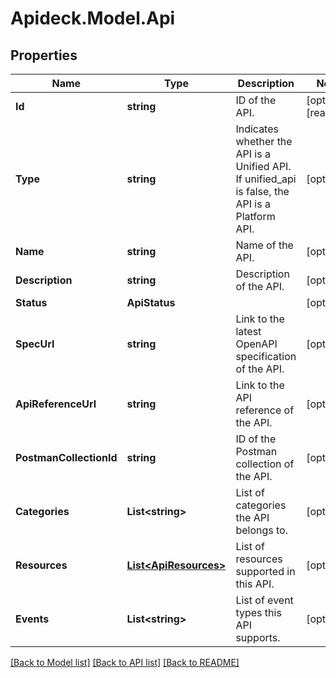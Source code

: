 # Apideck.Model.Api

## Properties

Name | Type | Description | Notes
------------ | ------------- | ------------- | -------------
**Id** | **string** | ID of the API. | [optional] [readonly] 
**Type** | **string** | Indicates whether the API is a Unified API. If unified_api is false, the API is a Platform API. | [optional] 
**Name** | **string** | Name of the API. | [optional] 
**Description** | **string** | Description of the API. | [optional] 
**Status** | **ApiStatus** |  | [optional] 
**SpecUrl** | **string** | Link to the latest OpenAPI specification of the API. | [optional] 
**ApiReferenceUrl** | **string** | Link to the API reference of the API. | [optional] 
**PostmanCollectionId** | **string** | ID of the Postman collection of the API. | [optional] 
**Categories** | **List&lt;string&gt;** | List of categories the API belongs to. | [optional] 
**Resources** | [**List&lt;ApiResources&gt;**](ApiResources.md) | List of resources supported in this API. | [optional] 
**Events** | **List&lt;string&gt;** | List of event types this API supports. | [optional] 

[[Back to Model list]](../README.md#documentation-for-models) [[Back to API list]](../README.md#documentation-for-api-endpoints) [[Back to README]](../README.md)

